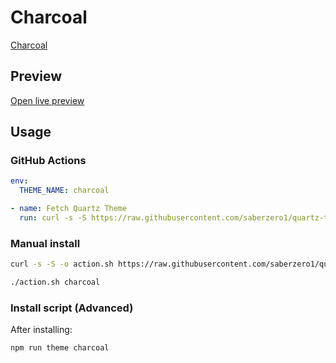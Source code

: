 # Charcoal

[Charcoal](#)

## Preview

[Open live preview](https://quartz-themes.github.io/charcoal/)

## Usage

### GitHub Actions

```yaml
env:
  THEME_NAME: charcoal
```

```yaml
- name: Fetch Quartz Theme
  run: curl -s -S https://raw.githubusercontent.com/saberzero1/quartz-themes/master/action.sh | bash -s -- $THEME_NAME
```

### Manual install

```bash
curl -s -S -o action.sh https://raw.githubusercontent.com/saberzero1/quartz-themes/master/action.sh

./action.sh charcoal
```

### Install script (Advanced)

After installing:

```bash
npm run theme charcoal
```
